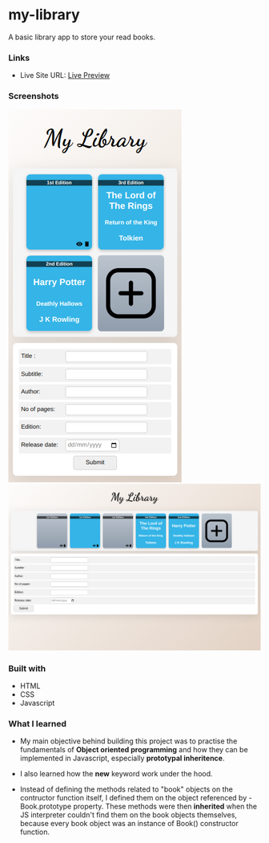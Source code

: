 # my-library
A basic library app to store your read books.


### Links

- Live Site URL: [Live Preview](https://app.netlify.com/sites/peppy-malasada-cceb6f/overview)


### Screenshots

![](./mobile.png)
![](./desktop.png)

### Built with

- HTML
- CSS
- Javascript


### What I learned

- My main objective behind building this project was to practise the fundamentals of **Object oriented programming** and how they can be implemented in Javascript, especially **prototypal inheritence**. 

- I also learned how the **new** keyword work under the hood.

- Instead of defining the methods related to "book" objects on the contructor function itself, I defined them on the object referenced by - Book.prototype property. These methods were then **inherited** when the JS interpreter couldn't find them on the book objects themselves, because every book object was an instance of Book() constructor function.
